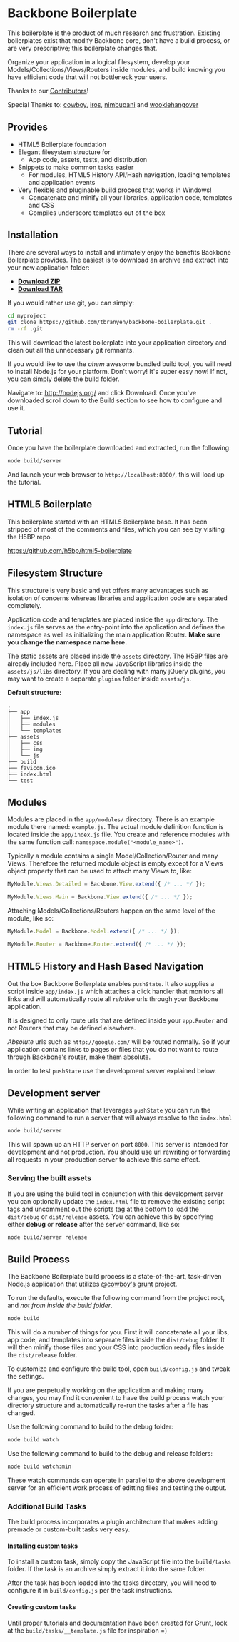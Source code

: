 Backbone Boilerplate
====================

This boilerplate is the product of much research and frustration.  Existing
boilerplates exist that modify Backbone core, don't have a build process, or
are very prescriptive; this boilerplate changes that.

Organize your application in a logical filesystem, develop your
Models/Collections/Views/Routers inside modules, and build knowing you have
efficient code that will not bottleneck your users.

Thanks to our [Contributors](https://github.com/tbranyen/backbone-boilerplate/contributors)!

Special Thanks to: [cowboy](http://github.com/cowboy),
[iros](http://github.com/iros), [nimbupani](http://github.com/nimbupani) and
[wookiehangover](http://github.com/wookiehangover)

## Provides ##

* HTML5 Boilerplate foundation
* Elegant filesystem structure for
  + App code, assets, tests, and distribution
* Snippets to make common tasks easier
  + For modules, HTML5 History API/Hash navigation, loading templates and
  application events
* Very flexible and pluginable build process that works in Windows! 
  + Concatenate and minify all your libraries, application code, templates and
  CSS
  + Compiles underscore templates out of the box

## Installation ##

There are several ways to install and intimately enjoy the benefits Backbone
Boilerplate provides.  The easiest is to download an archive and extract
into your new application folder:

* **[Download ZIP](https://github.com/tbranyen/backbone-boilerplate/zipball/master)**
* **[Download TAR](https://github.com/tbranyen/backbone-boilerplate/tarball/master)**

If you would rather use git, you can simply:

``` bash
cd myproject
git clone https://github.com/tbranyen/backbone-boilerplate.git .
rm -rf .git
```

This will download the latest boilerplate into your application directory
and clean out all the unnecessary git remnants.

If you would like to use the *ahem* awesome bundled build tool, you will
need to install Node.js for your platform.  Don't worry! It's super easy now!
If not, you can simply delete the build folder.

Navigate to: http://nodejs.org/ and click Download.  Once you've downloaded
scroll down to the Build section to see how to configure and use it.

## Tutorial ##

Once you have the boilerplate downloaded and extracted, run the following:

``` bash
node build/server
```

And launch your web browser to `http://localhost:8000/`, this will
load up the tutorial.

## HTML5 Boilerplate ##

This boilerplate started with an HTML5 Boilerplate base.  It has been stripped
of most of the comments and files, which you can see by visiting the H5BP repo.

https://github.com/h5bp/html5-boilerplate

## Filesystem Structure ##

This structure is very basic and yet offers many advantages such as isolation
of concerns whereas libraries and application code are separated completely.

Application code and templates are placed inside the `app` directory.  The
`index.js` file serves as the entry-point into the application and defines
the namespace as well as initializing the main application Router.  **Make
sure you change the namespace name here.**

The static assets are placed inside the `assets` directory.  The H5BP files
are already included here.  Place all new JavaScript libraries inside the
`assets/js/libs` directory.  If you are dealing with many jQuery plugins,
you may want to create a separate `plugins` folder inside `assets/js`.

**Default structure:**

```
.
├── app
│   ├── index.js
│   ├── modules
│   └── templates
├── assets
│   ├── css
│   ├── img
│   └── js
├── build
├── favicon.ico
├── index.html
└── test
```

## Modules ##

Modules are placed in the `app/modules/` directory.  There is an example module
there named: `example.js`.  The actual module definition function is located
inside the `app/index.js` file.  You create and reference modules with the same
function call:  `namespace.module("<module_name>")`.

Typically a module contains a single Model/Collection/Router and many Views.
Therefore the returned module object is empty except for a Views object
property that can be used to attach many Views to, like:

``` javascript
MyModule.Views.Detailed = Backbone.View.extend({ /* ... */ });

MyModule.Views.Main = Backbone.View.extend({ /* ... */ });
```

Attaching Models/Collections/Routers happen on the same level of the module,
like so:

``` javascript
MyModule.Model = Backbone.Model.extend({ /* ... */ });

MyModule.Router = Backbone.Router.extend({ /* ... */ });
```

## HTML5 History and Hash Based Navigation ##

Out the box Backbone Boilerplate enables `pushState`.  It also supplies a script
inside `app/index.js` which attaches a click handler that monitors all links and
will automatically route all *relative* urls through your Backbone application.

It is designed to only route urls that are defined inside your `app.Router` and
not Routers that may be defined elsewhere.

*Absolute* urls such as `http://google.com/` will be routed normally.  So if
your application contains links to pages or files that you do not want to 
route through Backbone's router, make them absolute.

In order to test `pushState` use the development server explained below.

## Development server ##

While writing an application that leverages `pushState` you can run the
following command to run a server that will always resolve to the `index.html`

``` bash
node build/server
```

This will spawn up an HTTP server on port `8000`.  This server is intended
for development and not production.  You should use url rewriting or forwarding
all requests in your production server to achieve this same effect. 

### Serving the built assets ###

If you are using the build tool in conjunction with this development server
you can optionally update the `index.html` file to remove the existing script
tags and uncomment out the scripts tag at the bottom to load the `dist/debug`
or `dist/release` assets.  You can achieve this by specifying either **debug**
or **release** after the server command, like so:

``` bash
node build/server release
```

## Build Process ##

The Backbone Boilerplate build process is a state-of-the-art, task-driven
Node.js application that utilizes [@cowboy's](http://github.com/cowboy/)
[grunt](https://github.com/cowboy/grunt) project.

To run the defaults, execute the following command from the project root,
and *not from inside the build folder*.

``` bash
node build
```

This will do a number of things for you.  First it will concatenate all your
libs, app code, and templates into separate files inside the `dist/debug`
folder.  It will then minify those files and your CSS into production ready
files inside the `dist/release` folder.

To customize and configure the build tool, open `build/config.js` and tweak
the settings.

If you are perpetually working on the application and making many changes, you
may find it convenient to have the build process watch your directory structure
and automatically re-run the tasks after a file has changed.

Use the following command to build to the debug folder:

``` bash
node build watch
```

Use the following command to build to the debug and release folders:

``` bash
node build watch:min
```

These watch commands can operate in parallel to the above development server
for an efficient work process of editting files and testing the output.

### Additional Build Tasks ###

The build process incorporates a plugin architecture that makes adding premade
or custom-built tasks very easy.

#### Installing custom tasks ####

To install a custom task, simply copy the JavaScript file into the `build/tasks`
folder.  If the task is an archive simply extract it into the same folder.

After the task has been loaded into the tasks directory, you will need to
configure it in `build/config.js` per the task instructions.

#### Creating custom tasks ####

Until proper tutorials and documentation have been created for Grunt, look
at the `build/tasks/__template.js` file for inspiration =)
